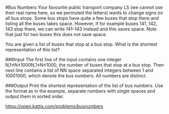 #Bus Numbers
Your favourite public transport company LS (we cannot use their real name here, so we permuted the letters) wants to change signs on all bus stops. Some bus stops have quite a few buses that stop there and listing all the buses takes space. However, if for example buses 141, 142, 143 stop there, we can write 141–143 instead and this saves space. Note that just for two buses this does not save space.

You are given a list of buses that stop at a bus stop. What is the shortest representation of this list?

###Input
The first line of the input contains one integer N,1≤N≤1000N,1≤N≤1000, the number of buses that stop at a bus stop. Then next line contains a list of NN space separated integers between 1 and 10001000, which denote the bus numbers. All numbers are distinct.

###Output
Print the shortest representation of the list of bus numbers. Use the format as in the example, separate numbers with single spaces and output them in sorted order.

https://open.kattis.com/problems/busnumbers